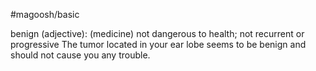 #magoosh/basic

benign (adjective): (medicine) not dangerous to health; not recurrent or progressive 
The tumor located in your ear lobe seems to be benign and should not cause you any trouble. 
